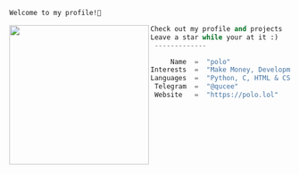 ```bat
Welcome to my profile!🐉
```

<img align="left" src="https://cdn.discordapp.com/attachments/935547174421430302/968500776639021056/Gif56.gif" width="250" /> 

```python
Check out my profile and projects
Leave a star while your at it :)
 -------------

     Name  =  "polo"
Interests  =  "Make Money, Development, Finance"
Languages  =  "Python, C, HTML & CSS"
 Telegram  =  "@qucee"
 Website   =  "https://polo.lol"
```
